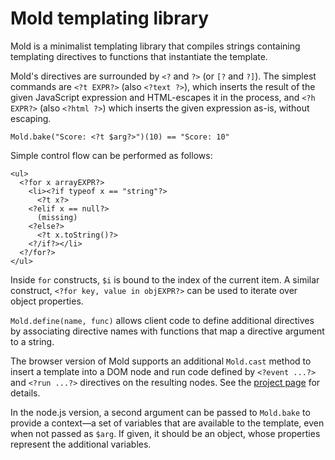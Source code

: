 # Mold templating library

Mold is a minimalist templating library that compiles strings
containing templating directives to functions that instantiate the
template.

Mold's directives are surrounded by `<?` and `?>` (or `[?` and `?]`).
The simplest commands are `<?t EXPR?>` (also `<?text ?>`), which
inserts the result of the given JavaScript expression and HTML-escapes
it in the process, and `<?h EXPR?>` (also `<?html ?>`) which inserts
the given expression as-is, without escaping.

    Mold.bake("Score: <?t $arg?>")(10) == "Score: 10"

Simple control flow can be performed as follows:

    <ul>
      <?for x arrayEXPR?>
        <li><?if typeof x == "string"?>
          <?t x?>
        <?elif x == null?>
          (missing)
        <?else?>
          <?t x.toString()?>
        <?/if?></li>
      <?/for?>
    </ul>

Inside `for` constructs, `$i` is bound to the index of the current
item. A similar construct, `<?for key, value in objEXPR?>` can be used
to iterate over object properties.

`Mold.define(name, func)` allows client code to define additional
directives by associating directive names with functions that map a
directive argument to a string.

The browser version of Mold supports an additional `Mold.cast` method
to insert a template into a DOM node and run code defined by `<?event
...?>` and `<?run ...?>` directives on the resulting nodes. See the
[project page](http://marijnhaverbeke.nl/mold/) for details.

In the node.js version, a second argument can be passed to `Mold.bake`
to provide a context—a set of variables that are available to the
template, even when not passed as `$arg`. If given, it should be an
object, whose properties represent the additional variables.
